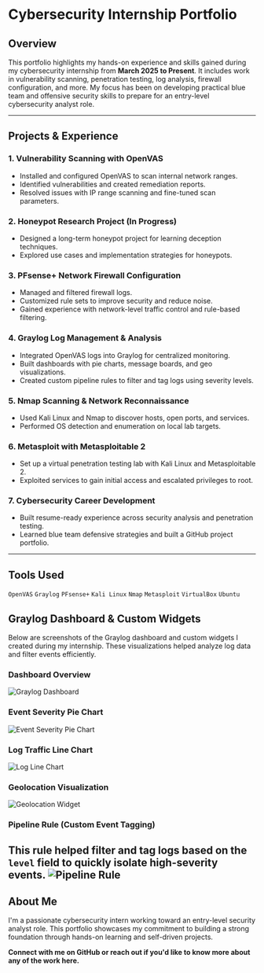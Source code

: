 # Cybersecurity Internship Portfolio

## Overview
This portfolio highlights my hands-on experience and skills gained during my cybersecurity internship from **March 2025 to Present**. It includes work in vulnerability scanning, penetration testing, log analysis, firewall configuration, and more. My focus has been on developing practical blue team and offensive security skills to prepare for an entry-level cybersecurity analyst role.

---

## Projects & Experience

### 1. Vulnerability Scanning with OpenVAS
- Installed and configured OpenVAS to scan internal network ranges.
- Identified vulnerabilities and created remediation reports.
- Resolved issues with IP range scanning and fine-tuned scan parameters.

### 2. Honeypot Research Project (In Progress)
- Designed a long-term honeypot project for learning deception techniques.
- Explored use cases and implementation strategies for honeypots.

### 3. PFsense+ Network Firewall Configuration
- Managed and filtered firewall logs.
- Customized rule sets to improve security and reduce noise.
- Gained experience with network-level traffic control and rule-based filtering.

### 4. Graylog Log Management & Analysis
- Integrated OpenVAS logs into Graylog for centralized monitoring.
- Built dashboards with pie charts, message boards, and geo visualizations.
- Created custom pipeline rules to filter and tag logs using severity levels.

### 5. Nmap Scanning & Network Reconnaissance
- Used Kali Linux and Nmap to discover hosts, open ports, and services.
- Performed OS detection and enumeration on local lab targets.

### 6. Metasploit with Metasploitable 2
- Set up a virtual penetration testing lab with Kali Linux and Metasploitable 2.
- Exploited services to gain initial access and escalated privileges to root.

### 7. Cybersecurity Career Development
- Built resume-ready experience across security analysis and penetration testing.
- Learned blue team defensive strategies and built a GitHub project portfolio.

---

## Tools Used
`OpenVAS` `Graylog` `PFsense+` `Kali Linux` `Nmap` `Metasploit` `VirtualBox` `Ubuntu`

## Graylog Dashboard & Custom Widgets

Below are screenshots of the Graylog dashboard and custom widgets I created during my internship. These visualizations helped analyze log data and filter events efficiently.

### Dashboard Overview
![Graylog Dashboard](images/graylog_dashboard.png)

### Event Severity Pie Chart
![Event Severity Pie Chart](images/event_severity_pie.png)

### Log Traffic Line Chart
![Log Line Chart](images/log_line_chart.png)

### Geolocation Visualization
![Geolocation Widget](images/geo_widget.png)

### Pipeline Rule (Custom Event Tagging)
This rule helped filter and tag logs based on the `level` field to quickly isolate high-severity events.
![Pipeline Rule](images/pipeline_rule_example.png)
---

## About Me
I'm a passionate cybersecurity intern working toward an entry-level security analyst role. This portfolio showcases my commitment to building a strong foundation through hands-on learning and self-driven projects.

**Connect with me on GitHub or reach out if you'd like to know more about any of the work here.**
